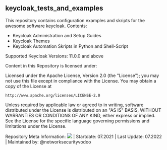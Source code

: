 ## keycloak_tests_and_examples

This repository contains configuration examples and skripts for the awesome software keycloak.
Contents:
* Keycloak Administration and Setup Guides
* Keycloak Themes
* Keycloak Automation Skripts in Python and Shell-Script

Supported Keycloak Versions: 11.0.0 and above

Content in this Repository is licensed under:

Licensed under the Apache License, Version 2.0 (the "License");
you may not use this file except in compliance with the License.
You may obtain a copy of the License at

    http://www.apache.org/licenses/LICENSE-2.0

Unless required by applicable law or agreed to in writing, software
distributed under the License is distributed on an "AS IS" BASIS,
WITHOUT WARRANTIES OR CONDITIONS OF ANY KIND, either express or implied.
See the License for the specific language governing permissions and
limitations under the License.


Repository Meta Information:
![](https://img.shields.io/github/stars/networksecurityvodoo/keycloak_tests_and_examples?style=social)
 | Startdate: 07.2021
| Last Update: 07.2022
| Maintained by: 
 @networksecurityvodoo

